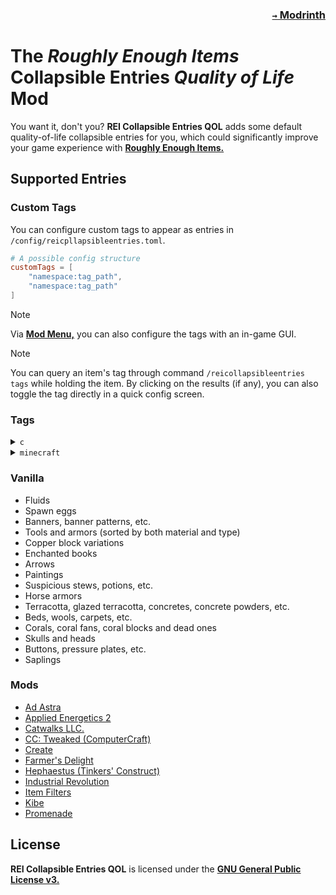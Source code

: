 ### <p align=right>[`→` Modrinth](https://modrinth.com/mod/rei-collapsible-entries)</p>

# The *Roughly Enough Items* Collapsible Entries *Quality of Life* Mod

You want it, don't you? **REI Collapsible Entries QOL** adds some default quality-of-life collapsible entries for you, which could significantly improve your game experience with **[Roughly Enough Items.](https://modrinth.com/mod/rei)**

## Supported Entries

### Custom Tags

You can configure custom tags to appear as entries in `/config/reicpllapsibleentries.toml`.

```toml
# A possible config structure
customTags = [
    "namespace:tag_path",
    "namespace:tag_path"
]
```

> [!NOTE]
> Via **[Mod Menu,](https://modrinth.com/mod/modmenu)** you can also configure the tags with an in-game GUI.

> [!NOTE]
> You can query an item's tag through command `/reicollapsibleentries tags` while holding the item. By clicking on the results (if any), you can also toggle the tag directly in a quick config screen.

### Tags

<details>
  <summary><code>c</code></summary>
  <code>#c:shulker_boxes</code>
  <code>#c:ores</code>
  <code>#c:dyes</code>
  <code>#c:glass_blocks</code>
  <code>#c:glass_panes</code>
</details>

<details>
  <summary><code>minecraft</code></summary>
  <code>#minecraft:carpets</code>
  <code>#minecraft:beds</code>
  <code>#minecraft:banners</code>
  <code>#minecraft:candles</code>
  <code>#minecraft:music_discs</code>
  <code>#minecraft:leaves</code>
  <code>#minecraft:signs</code>
  <code>#minecraft:hanging_signs</code>
  <code>#minecraft:logs</code>
  <code>#minecraft:planks</code>
  <code>#minecraft:stairs</code>
  <code>#minecraft:slabs</code>
  <code>#minecraft:doors</code>
  <code>#minecraft:trapdoors</code>
  <code>#minecraft:fence_gates</code>
  <code>#minecraft:boats</code>
  <code>#minecraft:walls</code>
  <code>#minecraft:fences</code>
  <code>#minecraft:trim_templates</code>
  <code>#minecraft:decorated_pot_sherds</code>
  <code>#minecraft:swords</code>
  <code>#minecraft:shovels</code>
  <code>#minecraft:pickaxes</code>
  <code>#minecraft:axes</code>
  <code>#minecraft:hoes</code>
  <code>#minecraft:small_flowers</code>
  <code>#minecraft:tall_flowers</code>
  <code>#minecraft:rails</code>
  <code>#minecraft:saplings</code>
</details>

### Vanilla

- Fluids
- Spawn eggs
- Banners, banner patterns, etc.
- Tools and armors (sorted by both material and type)
- Copper block variations
- Enchanted books
- Arrows
- Paintings
- Suspicious stews, potions, etc.
- Horse armors
- Terracotta, glazed terracotta, concretes, concrete powders, etc.
- Beds, wools, carpets, etc.
- Corals, coral fans, coral blocks and dead ones
- Skulls and heads
- Buttons, pressure plates, etc.
- Saplings

### Mods

- [Ad Astra](https://modrinth.com/mod/ad-astra)
- [Applied Energetics 2](https://modrinth.com/mod/ae2)
- [Catwalks LLC.](https://modrinth.com/mod/catwalks-llc)
- [CC: Tweaked (ComputerCraft)](https://modrinth.com/mod/cc-tweaked)
- [Create](https://modrinth.com/mod/create-fabric)
- [Farmer's Delight](https://modrinth.com/mod/farmers-delight-fabric)
- [Hephaestus (Tinkers' Construct)](https://modrinth.com/mod/hephaestus)
- [Industrial Revolution](https://www.curseforge.com/minecraft/mc-mods/industrial-revolution)
- [Item Filters](https://www.curseforge.com/minecraft/mc-mods/item-filters)
- [Kibe](https://modrinth.com/mod/kibe)
- [Promenade](https://modrinth.com/mod/promenade)

## License

**REI Collapsible Entries QOL** is licensed under the **[GNU General Public License v3.](LICENSE)**

